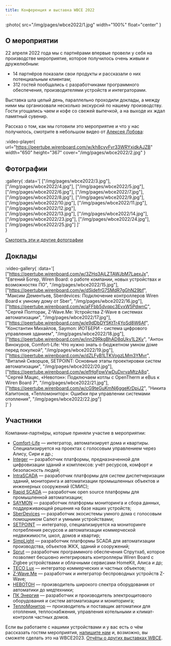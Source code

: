 ```yaml
---
title: Конференция и выставка WBCE 2022
---
```


:photo{
    src="/img/pages/wbce2022/1.jpg"
    width="100%"
    float="center"
}

## О мероприятии

22 апреля 2022 года мы с партнёрами впервые провели у себя на производстве мероприятие, которое получилось очень живым и дружелюбным:

- 14 партнёров показали свои продукты и рассказали о них потенциальным клиентам;
- 312 гостей пообщались с разработчиками программного обеспечения, производителями устройств и интеграторами.

Выставка шла целый день, параллельно проходили доклады, а между ними мы организовали несколько экскурсий по нашему производству. Гости угощались чаем и кофе со свежей выпечкой, а на выходе их ждал памятный сувенир.

Рассказ о том, как мы готовили это мероприятие и что у нас получилось, смотрите в небольшом видео от [Алексея Лобова](https://t.me/Knoocker):

:video-player{
    url="https://peertube.wirenboard.com/w/kh8cyvFvr33WRYxjdkAJZB"
    width="650"
    height="367"
    cover="/img/pages/wbce2022/2.jpg"
}

## Фотографии

:gallery{
    :data='[
        ["/img/pages/wbce2022/3.jpg"],
        ["/img/pages/wbce2022/4.jpg"],
        ["/img/pages/wbce2022/5.jpg"],
        ["/img/pages/wbce2022/6.jpg"],
        ["/img/pages/wbce2022/7.jpg"],
        ["/img/pages/wbce2022/8.jpg"],
        ["/img/pages/wbce2022/9.jpg"],
        ["/img/pages/wbce2022/10.jpg"],
        ["/img/pages/wbce2022/11.jpg"],
        ["/img/pages/wbce2022/12.jpg"],       
        ["/img/pages/wbce2022/13.jpg"],
        ["/img/pages/wbce2022/14.jpg"],
        ["/img/pages/wbce2022/23.jpg"],
        ["/img/pages/wbce2022/24.jpg"],
        ["/img/pages/wbce2022/25.jpg"]
    ]'    
}

[Смотреть эти и другие фотографии](https://drive.google.com/drive/folders/18EHG2zA7XhzQ-0Nb7y8gk-lykULspHGn?usp=sharing)

## Доклады

:video-gallery{
    :data='[
        ["https://peertube.wirenboard.com/w/3ZHq3AjLZTAWJbM7LaexJx", "Евгений Богер, Wiren Board: о работе компании, новых устройствах и возможностях ПО", "/img/pages/wbce2022/15.jpg"],
        ["https://peertube.wirenboard.com/w/dSjdefrG7SMdR7gGhN29bf", "Максим Дементьев, Sberdevices: Подключение контроллеров Wiren Board к умному дому от Sber", "/img/pages/wbce2022/16.jpg"],
        ["https://peertube.wirenboard.com/w/aFFbb5dvqpc3EvxW5PdwnC", "Сергей Полторак, Z-Wave.Me: Устройства Z-Wave в системах автоматизации", "/img/pages/wbce2022/17.jpg"],
        ["https://peertube.wirenboard.com/w/e9dDbDY5KtTr4YoSd8W6Af", "Константин Михайлов, Saymon: ЙОТБЕРИ - система цифрового управления зданием", "/img/pages/wbce2022/18.jpg"],
        ["https://peertube.wirenboard.com/w/inn29RkgBhAD8qUky1L2Kv", "Антон Винокуров, Comfort-Life: Что нужно знать о бюджетном умном доме перед покупкой", "/img/pages/wbce2022/19.jpg"],
        ["https://peertube.wirenboard.com/w/dZLFyB1LTKVogzLMm3YMvr", "Виталий Скворцов, SETPOINT: Основные этапы проектировки систем автоматизации", "/img/pages/wbce2022/20.jpg"],
        ["https://peertube.wirenboard.com/w/efHgFpwVwDuDxrvaMtzA8q", "Сергей Мацяс, «Невотон»: Подключаем котлы с OpenTherm и eBus к Wiren Board 7", "/img/pages/wbce2022/21.jpg"],
        ["https://peertube.wirenboard.com/w/cG9teGuKmNj6ggeKrDpiJ2", "Никита Капитонов, «Тепломонитор»: Ошибки при управлении системами отопления", "/img/pages/wbce2022/22.jpg"]        
    ]'
}

## Участники

Компании-партнёры, которые приняли участие в мероприятии:

- [Comfort-Life](https://comf.life/) — интегратор, автоматизирует дома и квартиры. Специализируется на проектах с голосовым управлением через Алису, Сири и др.;
- [Integer](https://www.integer-soft.ru/) — разработчик платформы, предназначенной для цифровизации зданий и комплексов: учёт ресурсов, комфорт и безопасность людей;
- [IntraSCADA](https://intrascada.com/ru/) — разработчик платформы для систем диспетчеризации зданий, мониторинга и автоматизации промышленных объектов и инженерных сооружений (СМИС);
- [Rapid SCADA](https://rapidscada.ru/) — разработчик open source платформы для промышленной автоматизации;
- [SAYMON](https://saymon.info/) — разработчик платформы мониторинга и сбора данных, поддерживающей решения на базе наших устройств;
- [SberDevices](https://sberdevices.ru/) — разработчик экосистемы умного дома с голосовым помощником Салют и умными устройствами;
- [SETPOINT](https://smartfulness.ru) — интегратор, специализируется на мониторинге потребления ресурсов и автоматизации коммерческой недвижимости, школ, домов и квартир;
- [SimpLight](https://simplight.ru/) — разработчик платформы SCADA для автоматизации производства, объектов ЖКХ, зданий и сооружений;
- [Sprut](https://sprut.ai/) — разработчик программного обеспечения Спрутхаб, которое позволяет бесшовно интегрировать контроллеры Wiren Board с Zigbee устройствами и облачными сервисами HomeKit, Алиса и др;
- [TECO Lux](http://tecolux.ru/) — интегратор коммерческих и частных объектов;
- [Z-Wave.Me](https://rus.z-wave.me/) — разработчик и интегратор беспроводных устройств Z-Wave;
- [НЕВОТОН](https://nevoton.ru/) — производитель широкого спектра оборудования от автоматики до медтехники;
- [ПК Энергия](https://ipce.ru/) — разработчик и производитель электрощитового оборудования и систем автоматизации и мониторинга;
- [ТеплоМонитор](https://teplomonitor.ru/) — производитель и поставщик автоматики для отопления, теплоснабжения, управления котельными и климат-контроля частных домов.

Если вы работаете с нашими устройствами и у вас есть о чём рассказать гостям мероприятия, [напишите нам](https://wirenboard.com/ru/pages/contacts/) и, возможно, вы сможете сделать это на WBCE2023. [Отчёты о других выставках WBCE](https://wirenboard.com/ru/contents/wbce).

